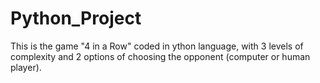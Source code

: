 # Python_Project
This is the game "4 in a Row" coded in ython language, with 3 levels of complexity and 2 options of choosing the opponent (computer or human player).
